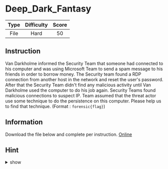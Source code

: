 # Deep_Dark_Fantasy

| Type | Difficulty | Score |
| :--: | :--------: | :---: |
| File |    Hard    |  50   |

## Instruction

Van Darkholme informed the Security Team that someone had connected to his computer and was using Microsoft Team to send a spam message to his friends in order to borrow money. The Security team found a RDP connection from another host in the network and reset the user's password. After that the Security Team didn't find any malicious activity until Van Darkholme used the computer to do his job again. Security Teams found malicious connections to suspect IP. Team assumed that the threat actor use some technique to do the persistence on this computer. Please help us to find that technique. (Format : `forensic{flag}`)

## Information

Download the file below and complete per instruction.
[Online](https://storage.googleapis.com/secplayground-event/hackloween2022/Hackloween_Hard_Deep_Dark_Fantasy.zip)

## Hint

<details>
<summary>show</summary>
New vulnerability related to Microsoft's Application
</details>
